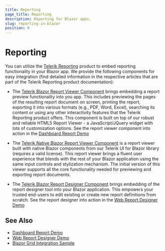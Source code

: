 ```yaml
---
title: Reporting
page_title: Reporting
description: Reporting for Blazor apps.
slug: reporting-in-blazor
position: 0
---
```


# Reporting

You can utilize the [Telerik Reporting](https://www.telerik.com/products/reporting) product to embed reporting functionality in your Blazor app. We provide the following components for easy integration (find detailed information in the respective articles that are part of the Telerik Reporting product documentation):

* The [Telerik Blazor Report Viewer Component](https://docs.telerik.com/reporting/blazor-report-viewer) brings embedding a report preview functionality into you app. This includes  previewing the pages of the resulting report document on screen, printing the report, exporting it into various formats (e.g., PDF, Word, Excel), searching its content or using any other interactivity features that the Telerik Reporting product offers. This component is built on top of our robust and reliable HTML5 Report Viewer - a JavaScript/JQuery widget with lots of customization options. See the report viewer component into action in the [Dashboard Report Demo](https://demos.telerik.com/reporting/dashboard)

* The [Telerik Native Blazor Report Viewer Component](https://docs.telerik.com/reporting/embedding-reports/display-reports-in-applications/web-application/native-blazor-report-viewer/overview) is a report viewer built with native Blazor components from our Telerik UI for Blazor library (requires a valid license). This report viewer brings a fluent user experience that blends with the rest of your Blazor application using the same input controls and stylization mechanism. The initial version of this viewer supports all the core functionality needed for previewing and exporting report documents.

* The [Telerik Blazor Report Designer Component](https://docs.telerik.com/reporting/how-to-blazor-web-report-designer) brings embedding of the report designer tool into your Blazor application. This empowers your trusted end-users to edit existing or create new report definitions from scratch. See the report designer into action in the [Web Report Designer Demo](https://demos.telerik.com/reporting/designer)


## See Also

* [Dashboard Report Demo](https://demos.telerik.com/reporting/dashboard)
* [Web Report Designer Demo](https://demos.telerik.com/reporting/designer)
* [Blazor Grid Integration Sample](https://demos.telerik.com/blazor-ui/reporting-integration/grid-report)
